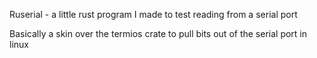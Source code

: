 Ruserial - a little rust program I made to test reading from a serial port

Basically a skin over the termios crate to pull bits out of the serial port in linux
